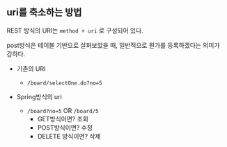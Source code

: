 
## uri를 축소하는 방법

REST 방식의 URI는 `method + uri` 로 구성되어 있다.

post방식은 테이블 기반으로 살펴보았을 때, 일반적으로 뭔가를 등록하겠다는 의미가 강하다. 


- 기존의 URI
  - `/board/selectOne.do?no=5`


- Spring방식의 uri
  - `/board?no=5` OR `/board/5`
    - GET방식이면? 조회
    - POST방식이면? 수정
    - DELETE 방식이면? 삭제
